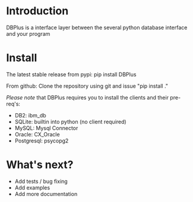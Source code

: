 # Introduction 
DBPlus is a interface layer between the several python database interface and your program

# Install
The latest stable release from pypi: pip install DBPlus

From github: Clone the repository using git and issue "pip install ."

*Please note* that DBPlus requires you to install the clients and their pre-req's:

- DB2: ibm_db
- SQLite: builtin into python (no client required)
- MySQL: Mysql Connector
- Oracle: CX_Oracle
- Postgresql: psycopg2 

# What's next?
- Add tests / bug fixing
- Add examples
- Add more documentation
